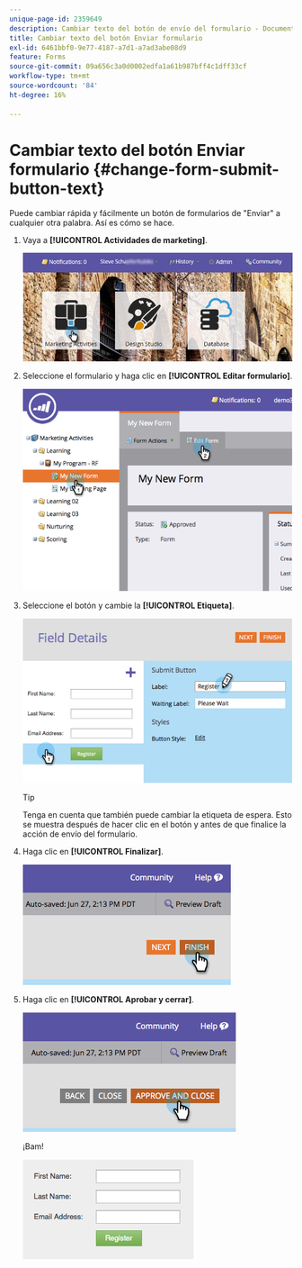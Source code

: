 ```yaml
---
unique-page-id: 2359649
description: Cambiar texto del botón de envío del formulario - Documentos de Marketo - Documentación del producto
title: Cambiar texto del botón Enviar formulario
exl-id: 6461bbf0-9e77-4187-a7d1-a7ad3abe08d9
feature: Forms
source-git-commit: 09a656c3a0d0002edfa1a61b987bff4c1dff33cf
workflow-type: tm+mt
source-wordcount: '84'
ht-degree: 16%

---
```


# Cambiar texto del botón Enviar formulario {#change-form-submit-button-text}

Puede cambiar rápida y fácilmente un botón de formularios de &quot;Enviar&quot; a cualquier otra palabra. Así es cómo se hace.

1. Vaya a **[!UICONTROL Actividades de marketing]**.

   ![](assets/login-marketing-activities-4.png)

1. Seleccione el formulario y haga clic en **[!UICONTROL Editar formulario]**.

   ![](assets/image2014-9-15-12-3a42-3a14.png)

1. Seleccione el botón y cambie la **[!UICONTROL Etiqueta]**.

   ![](assets/image2014-9-15-12-3a42-3a41.png)

   >[!TIP]
   >
   >Tenga en cuenta que también puede cambiar la etiqueta de espera. Esto se muestra después de hacer clic en el botón y antes de que finalice la acción de envío del formulario.

1. Haga clic en **[!UICONTROL Finalizar]**.

   ![](assets/image2014-9-15-12-3a43-3a26.png)

1. Haga clic en **[!UICONTROL Aprobar y cerrar]**.

   ![](assets/image2014-9-15-12-3a43-3a36.png)

   ¡Bam!

   ![](assets/image2014-9-15-12-3a44-3a7.png)

